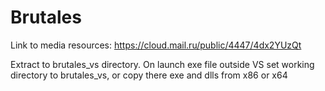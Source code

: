 # Brutales
Link to media resources: https://cloud.mail.ru/public/4447/4dx2YUzQt

Extract to brutales_vs directory.
On launch exe file outside VS set working directory to brutales_vs, or copy there exe and dlls from x86 or x64
